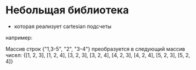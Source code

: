 # Небольщая библиотека 

- которая реализует cartesian подсчеты 

например: 

Массив строк {"1,3-5", "2", "3-4"} преобразуется в следующий массив чисел:
{[1, 2, 3], [1, 2, 4], [3, 2, 3], [3, 2, 4], [4, 2, 3], [4, 2, 4], [5, 2, 3], [5, 2, 4]}
